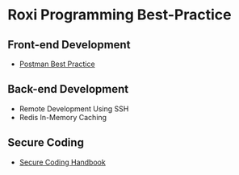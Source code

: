 # Roxi Programming Best-Practice

## Front-end Development
- [Postman Best Practice](Postman%20Best%20Practice/README.md)

## Back-end Development
- Remote Development Using SSH
- Redis In-Memory Caching

## Secure Coding
- [Secure Coding Handbook](https://vladtoie.gitbook.io/secure-coding/)
